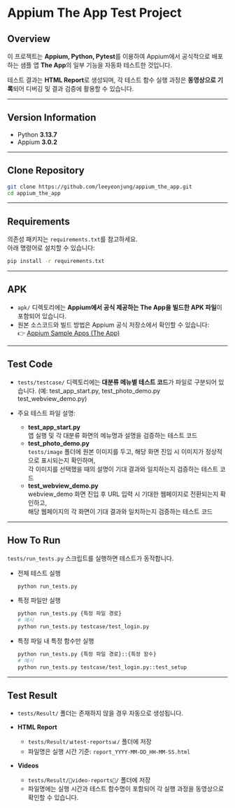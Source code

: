 # Appium The App Test Project

## Overview
이 프로젝트는 **Appium, Python, Pytest**를 이용하여 Appium에서 공식적으로 배포하는 샘플 앱 **The App**의 일부 기능을 자동화 테스트한 것입니다.  

테스트 결과는 **HTML Report**로 생성되며, 각 테스트 함수 실행 과정은 **동영상으로 기록**되어 디버깅 및 결과 검증에 활용할 수 있습니다.

---

## Version Information
- Python **3.13.7**  
- Appium **3.0.2**

---

## Clone Repository
```bash
git clone https://github.com/leeyeonjung/appium_the_app.git
cd appium_the_app
```

---

## Requirements
의존성 패키지는 `requirements.txt`를 참고하세요.  
아래 명령어로 설치할 수 있습니다:  
```bash
pip install -r requirements.txt
```

---

## APK
- `apk/` 디렉토리에는 **Appium에서 공식 제공하는 The App을 빌드한 APK 파일**이 포함되어 있습니다.  
- 원본 소스코드와 빌드 방법은 Appium 공식 저장소에서 확인할 수 있습니다:  
  👉 [Appium Sample Apps (The App)](https://github.com/appium/appium/tree/master/packages/appium/sample-code/apps)

---

## Test Code
- `tests/testcase/` 디렉토리에는 **대분류 메뉴별 테스트 코드**가 파일로 구분되어 있습니다. 
  (예: test_app_start.py, test_photo_demo.py test_webview_demo.py)

- 주요 테스트 파일 설명:
  - **test_app_start.py**  
    앱 실행 및 각 대분류 화면의 메뉴명과 설명을 검증하는 테스트 코드
  - **test_photo_demo.py**  
    `tests/image` 폴더에 원본 이미지를 두고, 해당 화면 진입 시 이미지가 정상적으로 표시되는지 확인하며,  
    각 이미지를 선택했을 때의 설명이 기대 결과와 일치하는지 검증하는 테스트 코드
  - **test_webview_demo.py**  
    webview_demo 화면 진입 후 URL 입력 시 기대한 웹페이지로 전환되는지 확인하고,  
    해당 웹페이지의 각 화면이 기대 결과와 일치하는지 검증하는 테스트 코드

---

## How To Run
`tests/run_tests.py` 스크립트를 실행하면 테스트가 동작합니다.  

- 전체 테스트 실행  
  ```bash
  python run_tests.py
  ```

- 특정 파일만 실행  
  ```bash
  python run_tests.py {특정 파일 경로}
  # 예시
  python run_tests.py testcase/test_login.py
  ```

- 특정 파일 내 특정 함수만 실행  
  ```bash
  python run_tests.py {특정 파일 경로}::{특정 함수}
  # 예시
  python run_tests.py testcase/test_login.py::test_setup
  ```

---

## Test Result
- `tests/Result/` 폴더는 존재하지 않을 경우 자동으로 생성됩니다.  

- **HTML Report**  
  - `tests/Result/📊test-reports📊/` 폴더에 저장  
  - 파일명은 실행 시간 기준: `report_YYYY-MM-DD_HH-MM-SS.html`  

- **Videos**  
  - `tests/Result/🎥video-reports🎥/` 폴더에 저장  
  - 파일명에는 실행 시간과 테스트 함수명이 포함되어 각 실행 과정을 동영상으로 확인할 수 있습니다.
